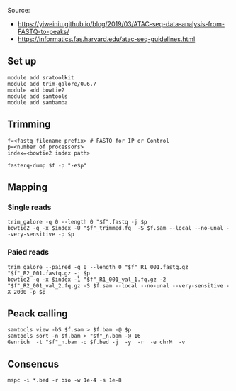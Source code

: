 Source: 
* https://yiweiniu.github.io/blog/2019/03/ATAC-seq-data-analysis-from-FASTQ-to-peaks/
* https://informatics.fas.harvard.edu/atac-seq-guidelines.html
## Set up
```
module add sratoolkit
module add trim-galore/0.6.7 
module add bowtie2 
module add samtools
module add sambamba
```
## Trimming
```
f=<fastq filename prefix> # FASTQ for IP or Control
p=<number of processors>
index=<bowtie2 index path>

fasterq-dump $f -p "-e$p"
```
## Mapping
### Single reads
```
trim_galore -q 0 --length 0 "$f".fastq -j $p
bowtie2 -q -x $index -U "$f"_trimmed.fq  -S $f.sam --local --no-unal --very-sensitive -p $p
```
### Paied reads
```
trim_galore --paired -q 0 --length 0 "$f"_R1_001.fastq.gz  "$f"_R2_001.fastq.gz -j $p
bowtie2 -q -x $index -1 "$f"_R1_001_val_1.fq.gz -2 "$f"_R2_001_val_2.fq.gz -S $f.sam --local --no-unal --very-sensitive -X 2000 -p $p
```
## Peack calling
```
samtools view -bS $f.sam > $f.bam -@ $p
samtools sort -n $f.bam > "$f"_n.bam -@ 16
Genrich  -t "$f"_n.bam -o $f.bed -j  -y  -r  -e chrM  -v
```
## Consencus
```
mspc -i *.bed -r bio -w 1e-4 -s 1e-8
```
